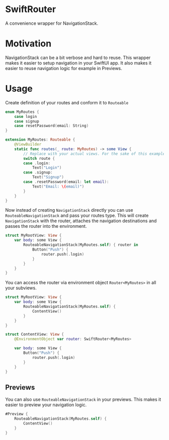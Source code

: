 # SwiftRouter

A convenience wrapper for NavigationStack.

# Motivation

NavigationStack can be a bit verbose and hard to reuse. This wrapper makes it easier to setup navigation in your SwiftUI app. It also makes it easier to reuse navigation logic for example in Previews.

# Usage

Create definition of your routes and conform it to `Routeable`

```swift
enum MyRoutes {
    case login
    case signup
    case resetPassword(email: String)
}

extension MyRoutes: Routeable {
    @ViewBuilder
    static func routes(_ route: MyRoutes) -> some View {
        // Replace with your actual views. For the sake of this example we just use Text.
        switch route {
        case .login:
            Text("Login")
        case .signup:
            Text("Signup")
        case .resetPassword(email: let email):
            Text("Email: \(email)")
        }
    }
}
```

Now instead of creating `NavigationStack` directly you can use `RouteableNavigationStack` and pass your routes type. This will create `NavigationStack` with the router, attaches the navigation destinations and passes the router into the environment.

```swift
struct MyRootView: View {
    var body: some View {
        RouteableNavigationStack(MyRoutes.self) { router in
            Button("Push") {
                router.push(.login)
            }
        }
    }
}
```

You can access the router via environment object `Router<MyRoutes>` in all your subviews.

```swift
struct MyRootView: View {
    var body: some View {
        RouteableNavigationStack(MyRoutes.self) {
            ContentView()
        }
    }
}

struct ContentView: View {
    @EnvironmentObject var router: SwiftRouter<MyRoutes>

    var body: some View {
        Button("Push") {
            router.push(.login)
        }
    }
}
```

## Previews

You can also use `RouteableNavigationStack` in your previews. This makes it easier to preview your navigation logic.

```swift
#Preview {
    RouteableNavigationStack(MyRoutes.self) {
        ContentView()
    }
}
```
